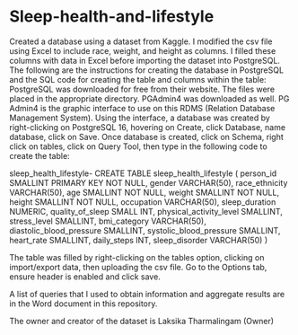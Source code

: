 # Sleep-health-and-lifestyle
Created a database using a dataset from Kaggle. I modified the csv file using Excel to include race, weight, and height as columns. I filled these columns with data in Excel before importing the dataset into PostgreSQL. The following are the instructions for creating the database in PostgreSQL and the SQL code for creating the table and columns within the table: PostgreSQL was downloaded for free from their website. The files were placed in the appropriate directory. PGAdmin4 was downloaded as well. PG Admin4 is the graphic interface to use on this RDMS (Relation Database Management System). Using the interface, a database was created by right-clicking on PostgreSQL 16, hovering on Create, click Database, name database, click on Save. Once database is created, click on Schema, right click on tables, click on Query Tool, then type in the following code to create the table:

sleep_health_lifestyle- 
CREATE TABLE sleep_health_lifestyle (
person_id SMALLINT PRIMARY KEY NOT NULL, 
gender VARCHAR(50),
race_ethnicity VARCHAR(50),
age SMALLINT NOT NULL,
weight SMALLINT NOT NULL,
height SMALLINT NOT NULL,
occupation VARCHAR(50),
sleep_duration NUMERIC,
quality_of_sleep SMALL INT,
physical_activity_level SMALLINT,
stress_level SMALLINT,
bmi_category VARCHAR(50),
diastolic_blood_pressure SMALLINT,
systolic_blood_pressure SMALLINT,
heart_rate SMALLINT,
daily_steps INT,
sleep_disorder VARCHAR(50)
)

The table was filled by right-clicking on the tables option, clicking on import/export data, then uploading the csv file. Go to the Options tab, ensure header is enabled and click save.

A list of queries that I used to obtain information and aggregate results are in the Word document in this repository.

The owner and creator of the dataset is Laksika Tharmalingam (Owner)
